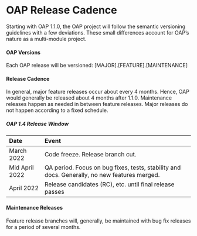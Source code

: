 # OAP Release Cadence

Starting with OAP 1.1.0, the OAP project will follow the semantic versioning guidelines with a few deviations. These small differences account for OAP’s nature as a multi-module project.

#### OAP Versions

Each OAP release will be versioned: [MAJOR].[FEATURE].[MAINTENANCE]

#### Release Cadence

In general, major feature releases occur about every 4 months. Hence, OAP would generally be released about 4 months after 1.1.0. Maintenance releases happen as needed in between feature releases. Major releases do not happen according to a fixed schedule.

##### OAP 1.4 Release Window

|Date  |  Event |
| :----- | :----- |
March       2022	           |  Code freeze. Release branch cut.|
Mid April  2022	            | QA period. Focus on bug fixes, tests, stability and docs. Generally, no new features merged.|
April     2022	             |Release candidates (RC), etc. until final release passes|


#### Maintenance Releases

Feature release branches will, generally, be maintained with bug fix releases for a period of several months.

